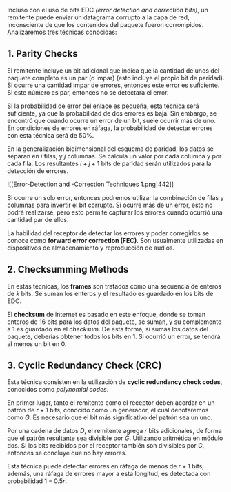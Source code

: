 Incluso con el uso de bits EDC *(error detection and correction bits)*, un remitente puede enviar un datagrama corrupto a la capa de red, inconsciente de que los contenidos del paquete fueron corrompidos. Analizaremos tres técnicas conocidas:

## 1. Parity Checks

El remitente incluye un bit adicional que indica que la cantidad de unos del paquete completo es un par (o impar) (esto incluye el propio bit de paridad). Si ocurre una cantidad impar de errores, entonces este error es suficiente. Si este número es par, entonces no se detectara el error.

Si la probabilidad de error del enlace es pequeña, esta técnica será suficiente, ya que la probabilidad de dos errores es baja. Sin embargo, se encontró que cuando ocurre un error de un bit, suele ocurrir más de uno. En condiciones de errores en ráfaga, la probabilidad de detectar errores con esta técnica será de 50%.

En la generalización bidimensional del esquema de paridad, los datos se separan en $i$ filas, y $j$ columnas. Se calcula un valor por cada columna y por cada fila. Los resultantes $i+j+1$ bits de paridad serán utilizados para la detección de errores.

![[Error-Detection and -Correction Techniques 1.png|442]]

Si ocurre un solo error, entonces podremos utilizar la combinación de filas y columnas para invertir el bit corrupto. Si ocurre más de un error, esto no podrá realizarse, pero esto permite capturar los errores cuando ocurrió una cantidad par de ellos.

La habilidad del receptor de detectar los errores y poder corregirlos se conoce como **forward error correction (FEC)**. Son usualmente utilizadas en dispositivos de almacenamiento y reproducción de audios.

## 2. Checksumming Methods

En estas técnicas, los **frames** son tratados como una secuencia de enteros de $k$ bits. Se suman los enteros y el resultado es guardado en los bits de EDC.

El **checksum** de internet es basado en este enfoque, donde se toman enteros de 16 bits para los datos del paquete, se suman, y su complemento a 1 es guardado en el *checksum*. De esta forma, si sumas los datos del paquete, deberías obtener todos los bits en 1. Si ocurrió un error, se tendrá al menos un bit en 0.

## 3. Cyclic Redundancy Check (CRC)

Esta técnica consisten en la utilización de **cyclic redundancy check codes**, conocidos como *polynomial codes*.

En primer lugar, tanto el remitente como el receptor deben acordar en un patrón de $r{+}1$ bits, conocido como un generador, el cual denotaremos como $G$. Es necesario que el bit más significativo del patrón sea un uno.

Por una cadena de datos $D$, el remitente agrega $r$ bits adicionales, de forma que el patrón resultante sea divisible por $G$. Utilizando aritmética en módulo dos. Si los bits recibidos por el receptor también son divisibles por $G$, entonces se concluye que no hay errores.

Esta técnica puede detectar errores en ráfaga de menos de $r+1$ bits, además, una ráfaga de errores mayor a esta longitud, es detectada con probabilidad $1{-}0.5r$.
